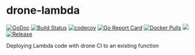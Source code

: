 # drone-lambda

[![GoDoc](https://godoc.org/github.com/appleboy/drone-lambda?status.svg)](https://godoc.org/github.com/appleboy/drone-lambda)
[![Build Status](http://drone.wu-boy.com/api/badges/appleboy/drone-lambda/status.svg)](http://drone.wu-boy.com/appleboy/drone-lambda)
[![codecov](https://codecov.io/gh/appleboy/drone-lambda/branch/master/graph/badge.svg)](https://codecov.io/gh/appleboy/drone-lambda)
[![Go Report Card](https://goreportcard.com/badge/github.com/appleboy/drone-lambda)](https://goreportcard.com/report/github.com/appleboy/drone-lambda)
[![Docker Pulls](https://img.shields.io/docker/pulls/appleboy/drone-lambda.svg)](https://hub.docker.com/r/appleboy/drone-lambda/)
[![](https://images.microbadger.com/badges/image/appleboy/drone-lambda.svg)](https://microbadger.com/images/appleboy/drone-lambda "Get your own image badge on microbadger.com")
[![Release](https://github-release-version.herokuapp.com/github/appleboy/drone-lambda/release.svg?style=flat)](https://github.com/appleboy/drone-lambda/releases/latest)

Deploying Lambda code with drone CI to an existing function
